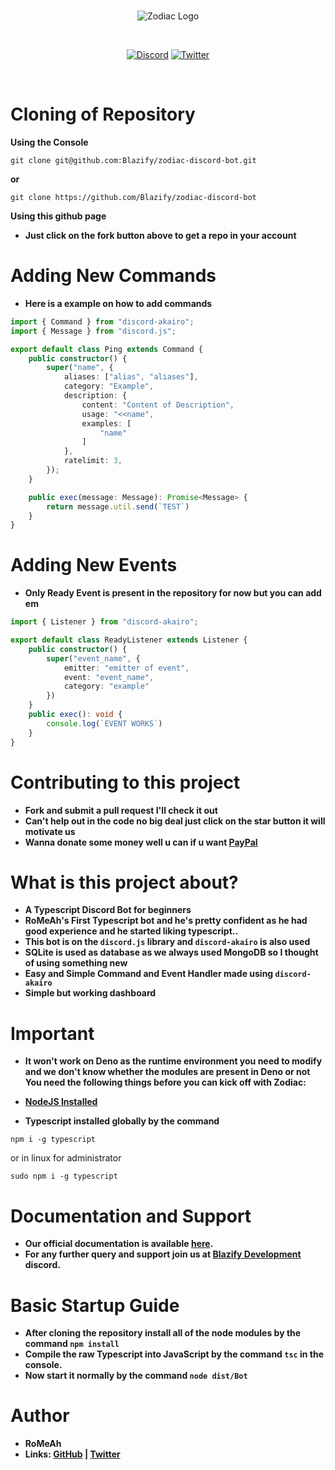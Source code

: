 <div align="center">
  <br />
  <p>
    <img src="https://cdn.discordapp.com/avatars/719482391223205918/045ef202ee95380e8e13acab5d3f9d91.webp?size=1024" alt="Zodiac Logo" />
  </p>
  <br />
  <p>
    <a href="https://discord.gg/PpaaCJK"><img src="https://discordapp.com/api/guilds/714874374070599720/widget.png?style=shield" alt="Discord" /></a>
    <a href="https://twitter.com/ABlazify"><img src="https://img.shields.io/twitter/follow/ABlazify?label=Follow&style=social" alt="Twitter" /></a>
  </p>
  <br />
  <p>
  </p>
</div>

# Cloning of Repository

**Using the Console**

```shell script
git clone git@github.com:Blazify/zodiac-discord-bot.git
```

**or**

```shell script
git clone https://github.com/Blazify/zodiac-discord-bot
```

**Using this github page**

* **Just click on the fork button above to get a repo in your account**


# Adding New Commands

* **Here is a example on how to add commands**
```ts
import { Command } from "discord-akairo";
import { Message } from "discord.js";

export default class Ping extends Command {
    public constructor() {
        super("name", {
            aliases: ["alias", "aliases"],
            category: "Example",
            description: {
                content: "Content of Description",
                usage: "<<name",
                examples: [
                    "name"
                ]
            },
            ratelimit: 3,
        });
    }

    public exec(message: Message): Promise<Message> {
        return message.util.send(`TEST`)
    }
}
```

# Adding New Events

* **Only Ready Event is present in the repository for now but you can add em**

```ts
import { Listener } from "discord-akairo";

export default class ReadyListener extends Listener {
    public constructor() {
        super("event_name", {
            emitter: "emitter of event",
            event: "event_name",
            category: "example"
        })
    }
    public exec(): void {
        console.log(`EVENT WORKS`)
    }
}
```

# Contributing to this project

* **Fork and submit a pull request I'll check it out**
* **Can't help out in the code no big deal just click on the star button it will motivate us**
* **Wanna donate some money well u can if u want [PayPal](https://paypal.me/roahgaming)**

# What is this project about?

* **A Typescript Discord Bot for beginners**
* **RoMeAh's First Typescript bot and he's pretty confident as he had good experience and he started liking typescript..**
* **This bot is on the `discord.js` library and `discord-akairo` is also used**
* **SQLite is used as database as we always used MongoDB so I thought of using something new**
* **Easy and Simple Command and Event Handler made using `discord-akairo`**
* **Simple but working dashboard**

# Important
* **It won't work on Deno as the runtime environment you need to modify and we don't know whether the modules are present in Deno or not**
**You need the following things before you can kick off with Zodiac:**

* [**NodeJS Installed**](https://nodejs.org/en/download/)
* **Typescript installed globally by the command** 
```shell script
npm i -g typescript
```
or in linux for administrator
```shell script
sudo npm i -g typescript
```

# Documentation and Support

* **Our official documentation is available [here](https://zodiac.glitch.me).**
* **For any further query and support join us at [Blazify Development](https://discord.gg/PpaaCJK) discord.**

# Basic Startup Guide

* **After cloning the repository install all of the node modules by the command `npm install`**
* **Compile the raw Typescript into JavaScript by the command `tsc` in the console.**
* **Now start it normally by the command `node dist/Bot`**


# Author

* **RoMeAh**
* **Links: [GitHub](https://github.com/Blazify) | [Twitter](https://twitter.com/ABlazify)**
